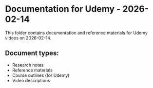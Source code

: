# Documentation for Udemy - 2026-02-14

This folder contains documentation and reference materials for Udemy videos on 2026-02-14.

## Document types:
- Research notes
- Reference materials
- Course outlines (for Udemy)
- Video descriptions
